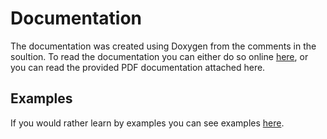 # Documentation
The documentation was created using Doxygen from the comments in the soultion. To read the documentation you can either do so online [here](https://jonathanfoot.com/Projects/RBAPI/docs/annotated.html), or you can read the provided PDF documentation attached here. 

## Examples
If you would rather learn by examples you can see examples [here](https://github.com/jfoot/Reading-Buses-API-Examples).